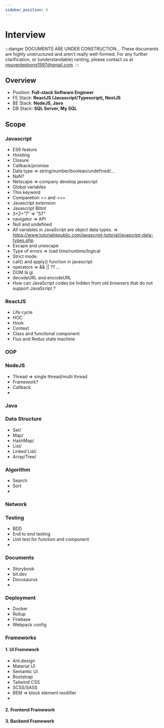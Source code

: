 ```yaml
---
sidebar_position: 0
---
```



# Interview

:::danger DOCUMENTS ARE UNDER CONSTRUCTION...
These documents are highly unstructured and aren't really well-formed. For any further clarification, or (understandable) ranting, please contact us at nguyenlephong1997@gmail.com.
:::

## Overview
- Position: **Full-stack Software Engineer**
- FE Stack: **ReactJS (Javascript/Typescript), NextJS**
- BE Stack: **NodeJS, Java**
- DB Stack: **SQL Server, My SQL**

## Scope
### Javascript
- ES6 feature
- Hoisting
- Closure
- Callback/promise
- Data type => string/number/boolean/undefined/…
- NaN?
- Netscape => company develop javascript
- Global variables
- This keyword
- Comparetion == and ===
- Javascript extension
- Javascript BitInt
- 3+2+”7” => “57”
- navigator => API
- Null and undefined
- All variables in JavaScript are object data types. => https://www.tutorialrepublic.com/javascript-tutorial/javascript-data-types.php
- Escape and unescape
- Type of errors => load time/runtime/logical
- Strict mode
- call() and apply() function in javascript
- operators => && || ?? …
- DOM là gì
- decodeURL and encodeURL
- How can JavaScript codes be hidden from old browsers that do not support JavaScript ? <!--  // -->

### ReactJS
- Life cycle
- HOC
- Hook
- Context
- Class and functional component
- Flux and Redux state machine

### OOP
### NodeJS
- Thread => single thread/multi thread
- Framework?
- Callback
- 
### Java
### Data Structure
- Set/
- Map/
- HashMap/
- List/
- Linked List/
- Array/Tree/


### Algorithm
- Search
- Sort
- 
### Network
### Testing
- BDD
- End to end testing
- Unit test for function and component
- 
### Documents
- Storybook
- bit.dev
- Docusaurus
- 
### Deployment
- Docker
- Rollup
- Firebase
- Webpack config


### Frameworks
#### 1. UI Framework
- Ant.design
- Material UI
- Semantic UI
- Bootstrap
- Tailwind CSS
- SCSS/SASS
- BEM => block element modifier
- 
#### 2. Frontend Framework
#### 3. Backend Framework